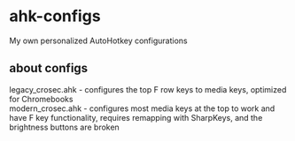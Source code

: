 # ahk-configs
My own personalized AutoHotkey configurations
## about configs
legacy_crosec.ahk - configures the top F row keys to media keys, optimized for Chromebooks  
modern_crosec.ahk - configures most media keys at the top to work and have F key functionality, requires remapping with SharpKeys, and the brightness buttons are broken
